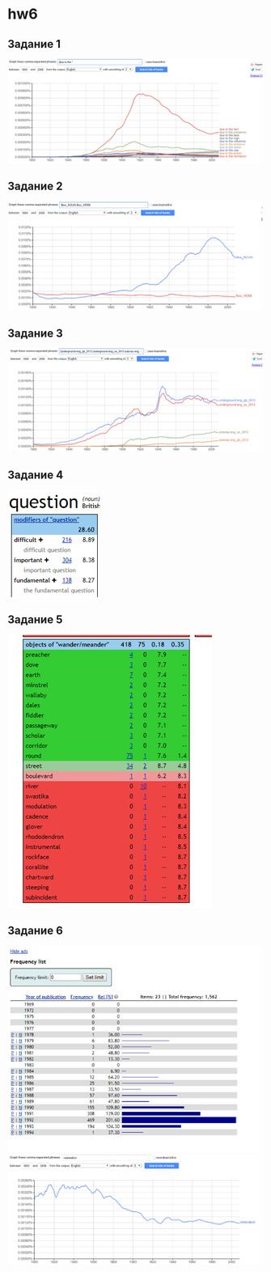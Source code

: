 # hw6
## Задание 1
![](https://github.com/nniawwainn/hw6/blob/master/1.PNG)
## Задание 2
![](https://github.com/nniawwainn/hw6/blob/master/2.PNG)
## Задание 3
![](https://github.com/nniawwainn/hw6/blob/master/3.PNG)
## Задание 4
![](https://github.com/nniawwainn/hw6/blob/master/4.PNG)
## Задание 5
![](https://github.com/nniawwainn/hw6/blob/master/5.PNG)
## Задание 6
![](https://github.com/nniawwainn/hw6/blob/master/restoration%2061.PNG)
![](https://github.com/nniawwainn/hw6/blob/master/restoration62.PNG)

